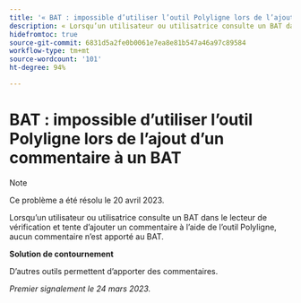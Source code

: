 ```yaml
---
title: '« BAT : impossible d’utiliser l’outil Polyligne lors de l’ajout d’un commentaire sur un BAT »'
description: « Lorsqu’un utilisateur ou utilisatrice consulte un BAT dans le lecteur de vérification et tente d’ajouter un commentaire à l’aide de l’outil Polyligne, aucun commentaire n’est apporté au BAT.  »
hidefromtoc: true
source-git-commit: 6831d5a2fe0b0061e7ea8e81b547a46a97c89584
workflow-type: tm+mt
source-wordcount: '101'
ht-degree: 94%

---
```



# BAT : impossible d’utiliser l’outil Polyligne lors de l’ajout d’un commentaire à un BAT

<!--This article is on the WF and WFP TOCs-->

>[!NOTE]
>
>Ce problème a été résolu le 20 avril 2023.

Lorsqu’un utilisateur ou utilisatrice consulte un BAT dans le lecteur de vérification et tente d’ajouter un commentaire à l’aide de l’outil Polyligne, aucun commentaire n’est apporté au BAT.

**Solution de contournement**

D’autres outils permettent d’apporter des commentaires.

_Premier signalement le 24 mars 2023._

